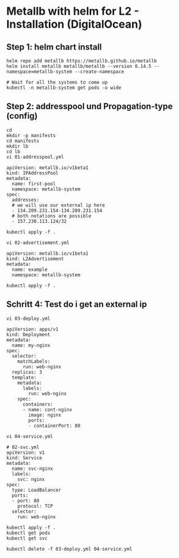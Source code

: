 # Metallb with helm for L2 - Installation (DigitalOcean) 

## Step 1: helm chart install

```
helm repo add metallb https://metallb.github.io/metallb
helm install metallb metallb/metallb --version 0.14.5 --namespace=metallb-system --create-namespace
```

```
# Wait for all the systems to come up
kubectl -n metallb-system get pods -o wide 
```

## Step 2: addresspool und Propagation-type (config) 

```
cd
mkdir -p manifests
cd manifests
mkdir lb
cd lb
vi 01-addresspool.yml 
```

```
apiVersion: metallb.io/v1beta1
kind: IPAddressPool
metadata:
  name: first-pool
  namespace: metallb-system
spec:
  addresses:
  # we will use our external ip here 
  - 134.209.231.154-134.209.231.154
  # both notations are possible 
  - 157.230.113.124/32
```

```
kubectl apply -f .
```

```
vi 02-advertisement.yml
```

```
apiVersion: metallb.io/v1beta1
kind: L2Advertisement
metadata:
  name: example
  namespace: metallb-system
```

```
kubectl apply -f .
```

## Schritt 4: Test do i get an external ip 

```
vi 03-deploy.yml
```

```
apiVersion: apps/v1
kind: Deployment
metadata:
  name: my-nginx
spec:
  selector:
    matchLabels:
      run: web-nginx
  replicas: 3
  template:
    metadata:
      labels:
        run: web-nginx
    spec:
      containers:
      - name: cont-nginx
        image: nginx
        ports:
        - containerPort: 80

```


```
vi 04-service.yml
```

```
# 02-svc.yml
apiVersion: v1
kind: Service
metadata:
  name: svc-nginx
  labels:
    svc: nginx
spec:
  type: LoadBalancer
  ports:
  - port: 80
    protocol: TCP
  selector:
    run: web-nginx
```


```
kubectl apply -f .
kubectl get pods
kubectl get svc
```

```
kubectl delete -f 03-deploy.yml 04-service.yml 

